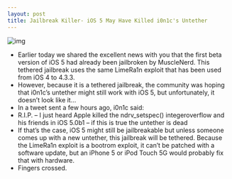 ```yaml
---
layout: post
title: Jailbreak Killer- iOS 5 May Have Killed i0n1c's Untether
---
```

![img](http://media.idownloadblog.com/wp-content/uploads/2011/06/i0n1c-dead-iOS-5-untethered.jpeg)
* Earlier today we shared the excellent news with you that the first beta version of iOS 5 had already been jailbroken by MuscleNerd. This tethered jailbreak uses the same LimeRa1n exploit that has been used from iOS 4 to 4.3.3.
* However, because it is a tethered jailbreak, the community was hoping that i0n1c’s untether might still work with iOS 5, but unfortunately, it doesn’t look like it…
* In a tweet sent a few hours ago, i0n1c said:
* R.I.P. – I just heard Apple killed the ndrv_setspec() integeroverflow and his friends in iOS 5.0b1 – if this is true the untether is dead
* If that’s the case, iOS 5 might still be jailbreakable but unless someone comes up with a new untether, this jailbreak will be tethered. Because the LimeRa1n exploit is a bootrom exploit, it can’t be patched with a software update, but an iPhone 5 or iPod Touch 5G would probably fix that with hardware.
* Fingers crossed.


